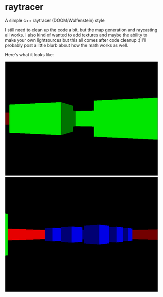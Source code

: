 # raytracer

A simple c++ raytracer (DOOM/Wolfenstein) style

I still need to clean up the code a bit, but the map generation and raycasting all works. 
I also kind of wanted to add textures and maybe the ability to make your own lightsources but this all comes after code cleanup :)
I'll probably post a little blurb about how the math works as well.

Here's what it looks like:

![Picture 1](img/picture_1.png?raw=true "Picture 1")
![Picture 2](img/picture_2.png?raw=true "Picture 2")
